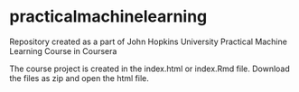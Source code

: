 # practicalmachinelearning
Repository created as a part of John Hopkins University Practical Machine Learning Course in Coursera

The course project is created in the index.html or index.Rmd file. Download the files as zip and open the html file.
